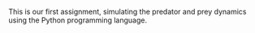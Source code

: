 This is our first assignment, simulating the predator and prey dynamics using the Python programming language.
